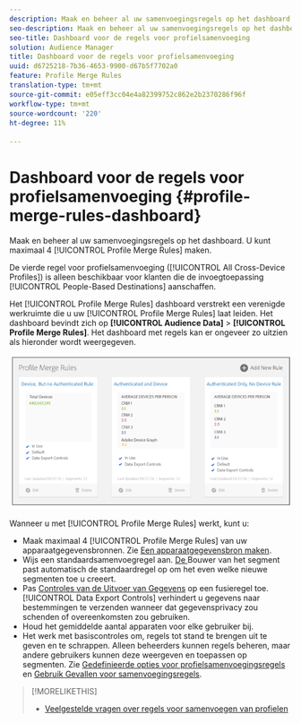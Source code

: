 ```yaml
---
description: Maak en beheer al uw samenvoegingsregels op het dashboard. U kunt maximaal vier regels voor het samenvoegen van profielen maken.
seo-description: Maak en beheer al uw samenvoegingsregels op het dashboard. U kunt maximaal vier regels voor het samenvoegen van profielen maken.
seo-title: Dashboard voor de regels voor profielsamenvoeging
solution: Audience Manager
title: Dashboard voor de regels voor profielsamenvoeging
uuid: d6725218-7b36-4653-9900-d67b5f7702a0
feature: Profile Merge Rules
translation-type: tm+mt
source-git-commit: e05eff3cc04e4a82399752c862e2b2370286f96f
workflow-type: tm+mt
source-wordcount: '220'
ht-degree: 11%

---
```



# Dashboard voor de regels voor profielsamenvoeging {#profile-merge-rules-dashboard}

Maak en beheer al uw samenvoegingsregels op het dashboard. U kunt maximaal 4 [!UICONTROL Profile Merge Rules] maken.

De vierde regel voor profielsamenvoeging ([!UICONTROL All Cross-Device Profiles]) is alleen beschikbaar voor klanten die de invoegtoepassing [!UICONTROL People-Based Destinations] aanschaffen.

Het [!UICONTROL Profile Merge Rules] dashboard verstrekt een verenigde werkruimte die u uw [!UICONTROL Profile Merge Rules] laat leiden. Het dashboard bevindt zich op **[!UICONTROL Audience Data]** > **[!UICONTROL Profile Merge Rules]**. Het dashboard met regels kan er ongeveer zo uitzien als hieronder wordt weergegeven.

![](assets/profile-dashboard.png)

Wanneer u met [!UICONTROL Profile Merge Rules] werkt, kunt u:

* Maak maximaal 4 [!UICONTROL Profile Merge Rules] van uw apparaatgegevensbronnen. Zie [Een apparaatgegevensbron maken](merge-rules-start.md#create-data-source).
* Wijs een standaardsamenvoegregel aan. [De ](../segments/segment-builder.md) Bouwer van het segment past automatisch de standaardregel op om het even welke nieuwe segmenten toe u creeert.
* Pas [Controles van de Uitvoer van Gegevens](../data-export-controls.md) op een fusieregel toe. [!UICONTROL Data Export Controls] verhindert u gegevens naar bestemmingen te verzenden wanneer dat gegevensprivacy zou schenden of overeenkomsten zou gebruiken.
* Houd het gemiddelde aantal apparaten voor elke gebruiker bij.
* Het werk met basiscontroles om, regels tot stand te brengen uit te geven en te schrappen. Alleen beheerders kunnen regels beheren, maar andere gebruikers kunnen deze weergeven en toepassen op segmenten. Zie [Gedefinieerde opties voor profielsamenvoegingsregels](merge-rule-definitions.md) en [Gebruik Gevallen voor samenvoegingsregels](merge-rule-targeting-options.md).

>[!MORELIKETHIS]
>
>* [Veelgestelde vragen over regels voor samenvoegen van profielen](../../faq/faq-profile-merge.md)

